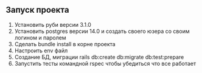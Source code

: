 ## Запуск проекта

1. Установить руби версии 3.1.0
2. Установить postgres версии 14.0 и создать своего юзера со своим логином и паролем
3. Сделать bundle install в корне проекта
4. Настроить env файл
5. Создание БД, миграции rails db:create db:migrate db:test:prepare
6. Запустить тесты командной rspec чтобы убедиться что все работает
